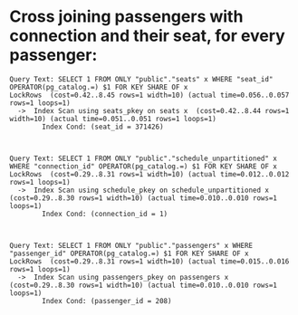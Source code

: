                         
# Cross joining passengers with connection and their seat, for every passenger:

    Query Text: SELECT 1 FROM ONLY "public"."seats" x WHERE "seat_id" OPERATOR(pg_catalog.=) $1 FOR KEY SHARE OF x
	LockRows  (cost=0.42..8.45 rows=1 width=10) (actual time=0.056..0.057 rows=1 loops=1)
	  ->  Index Scan using seats_pkey on seats x  (cost=0.42..8.44 rows=1 width=10) (actual time=0.051..0.051 rows=1 loops=1)
	        Index Cond: (seat_id = 371426)
	        
	        
	        
    Query Text: SELECT 1 FROM ONLY "public"."schedule_unpartitioned" x WHERE "connection_id" OPERATOR(pg_catalog.=) $1 FOR KEY SHARE OF x
	LockRows  (cost=0.29..8.31 rows=1 width=10) (actual time=0.012..0.012 rows=1 loops=1)
	  ->  Index Scan using schedule_pkey on schedule_unpartitioned x  (cost=0.29..8.30 rows=1 width=10) (actual time=0.010..0.010 rows=1 loops=1)
	        Index Cond: (connection_id = 1)
	        
	        
	        
    Query Text: SELECT 1 FROM ONLY "public"."passengers" x WHERE "passenger_id" OPERATOR(pg_catalog.=) $1 FOR KEY SHARE OF x
	LockRows  (cost=0.29..8.31 rows=1 width=10) (actual time=0.015..0.016 rows=1 loops=1)
	  ->  Index Scan using passengers_pkey on passengers x  (cost=0.29..8.30 rows=1 width=10) (actual time=0.010..0.010 rows=1 loops=1)
	        Index Cond: (passenger_id = 208)
	        
    
